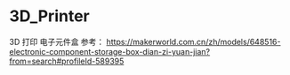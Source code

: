 # 3D_Printer 

3D 打印 电子元件盒
参考：
https://makerworld.com.cn/zh/models/648516-electronic-component-storage-box-dian-zi-yuan-jian?from=search#profileId-589395

